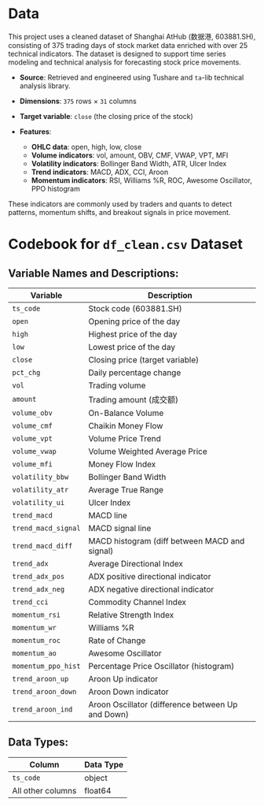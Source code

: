 # Data
This project uses a cleaned dataset of Shanghai AtHub (数据港, 603881.SH), consisting of 375 trading days of stock market data enriched with over 25 technical indicators. The dataset is designed to support time series modeling and technical analysis for forecasting stock price movements.

* **Source**: Retrieved and engineered using Tushare and `ta`-lib technical analysis library.
* **Dimensions**: `375` rows $\times$ `31` columns
* **Target variable**: `close` (the closing price of the stock)
* **Features**:

  * **OHLC data**: open, high, low, close
  * **Volume indicators**: vol, amount, OBV, CMF, VWAP, VPT, MFI
  * **Volatility indicators**: Bollinger Band Width, ATR, Ulcer Index
  * **Trend indicators**: MACD, ADX, CCI, Aroon
  * **Momentum indicators**: RSI, Williams %R, ROC, Awesome Oscillator, PPO histogram

These indicators are commonly used by traders and quants to detect patterns, momentum shifts, and breakout signals in price movement.

# Codebook for `df_clean.csv` Dataset

## Variable Names and Descriptions:

| Variable            | Description                                       |
| ------------------- | ------------------------------------------------- |
| `ts_code`           | Stock code (603881.SH)                            |
| `open`              | Opening price of the day                          |
| `high`              | Highest price of the day                          |
| `low`               | Lowest price of the day                           |
| `close`             | Closing price (target variable)                   |
| `pct_chg`           | Daily percentage change                           |
| `vol`               | Trading volume                                    |
| `amount`            | Trading amount (成交额)                              |
| `volume_obv`        | On-Balance Volume                                 |
| `volume_cmf`        | Chaikin Money Flow                                |
| `volume_vpt`        | Volume Price Trend                                |
| `volume_vwap`       | Volume Weighted Average Price                     |
| `volume_mfi`        | Money Flow Index                                  |
| `volatility_bbw`    | Bollinger Band Width                              |
| `volatility_atr`    | Average True Range                                |
| `volatility_ui`     | Ulcer Index                                       |
| `trend_macd`        | MACD line                                         |
| `trend_macd_signal` | MACD signal line                                  |
| `trend_macd_diff`   | MACD histogram (diff between MACD and signal)     |
| `trend_adx`         | Average Directional Index                         |
| `trend_adx_pos`     | ADX positive directional indicator                |
| `trend_adx_neg`     | ADX negative directional indicator                |
| `trend_cci`         | Commodity Channel Index                           |
| `momentum_rsi`      | Relative Strength Index                           |
| `momentum_wr`       | Williams %R                                       |
| `momentum_roc`      | Rate of Change                                    |
| `momentum_ao`       | Awesome Oscillator                                |
| `momentum_ppo_hist` | Percentage Price Oscillator (histogram)           |
| `trend_aroon_up`    | Aroon Up indicator                                |
| `trend_aroon_down`  | Aroon Down indicator                              |
| `trend_aroon_ind`   | Aroon Oscillator (difference between Up and Down) |


## Data Types:

| Column            | Data Type |
| ----------------- | --------- |
| `ts_code`         | object    |
| All other columns | float64   |


